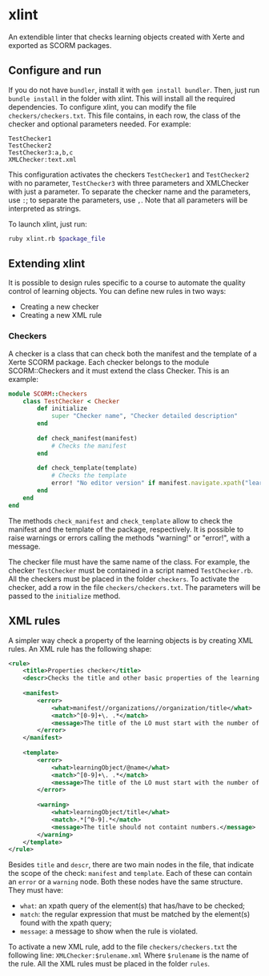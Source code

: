# xlint
An extendible linter that checks learning objects created with Xerte and exported as SCORM packages.

## Configure and run
If you do not have `bundler`, install it with `gem install bundler`. Then, just run `bundle install` in the folder with xlint.
This will install all the required dependencies. To configure xlint, you can modify the file `checkers/checkers.txt`. This
file contains, in each row, the class of the checker and optional parameters needed. For example:
```
TestChecker1
TestChecker2
TestChecker3:a,b,c
XMLChecker:text.xml
```
This configuration activates the checkers `TestChecker1` and `TestChecker2` with no parameter, 
`TestChecker3` with three parameters and XMLChecker with just a parameter. To separate the checker name and the parameters,
use `:`; to separate the parameters, use `,`. Note that all parameters will be interpreted as strings.

To launch xlint, just run:
```bash
ruby xlint.rb $package_file
```

## Extending xlint
It is possible to design 
rules specific to a course to automate the quality control of learning objects. You can define new rules in two ways:
- Creating a new checker
- Creating a new XML rule

### Checkers
A checker is a class that can check both the manifest and the template of a Xerte SCORM package. Each checker belongs to the
module SCORM::Checkers and it must extend the class Checker. This is an example:

```ruby
module SCORM::Checkers
    class TestChecker < Checker
        def initialize
            super "Checker name", "Checker detailed description"
        end
        
        def check_manifest(manifest)
            # Checks the manifest
        end
        
        def check_template(template)
            # Checks the template
            error! "No editor version" if manifest.navigate.xpath("learningObject/@editorVersion").size == 0
        end
    end
end
```
The methods `check_manifest` and `check_template` allow to check the manifest and the template of the package, respectively.
It is possible to raise warnings or errors calling the methods "warning!" or "error!", with a message.

The checker file must have the same name of the class. For example, the checker `TestChecker` must be contained in a script
named `TestChecker.rb`. All the checkers must be placed in the folder `checkers`. To activate the checker, add a row in
the file `checkers/checkers.txt`. The parameters will be passed to the `initialize` method.

## XML rules
A simpler way check a property of the learning objects is by creating XML rules. An XML rule has the following shape:
```xml
<rule>
    <title>Properties checker</title>
    <descr>Checks the title and other basic properties of the learning objects (like theme and so on)</descr>
    
    <manifest>
        <error>
            <what>manifest//organizations//organization/title</what>
            <match>^[0-9]+\. .*</match>
            <message>The title of the LO must start with the number of the module (e.g., "1. Name")</message>
        </error>
    </manifest>
    
    <template>
        <error>
            <what>learningObject/@name</what>
            <match>^[0-9]+\. .*</match>
            <message>The title of the LO must start with the number of the module (e.g., "1. Name")</message>
        </error>
        
        <warning>
            <what>learningObject/title</what>
            <match>.*[^0-9].*</match>
            <message>The title should not containt numbers.</message>
        </warning>
    </template>
</rule>
```

Besides `title` and `descr`, there are two main nodes in the file, that indicate the scope of the check: `manifest` and
`template`. Each of these can contain an `error` or a `warning` node. Both these nodes have the same structure. They must
have:
- `what`: an xpath query of the element(s) that has/have to be checked;
- `match`: the regular expression that must be matched by the element(s) found with the xpath query;
- `message`: a message to show when the rule is violated.

To activate a new XML rule, add to the file `checkers/checkers.txt` the following line:
```XMLChecker:$rulename.xml```
Where `$rulename` is the name of the rule. All the XML rules must be placed in the folder `rules`.

